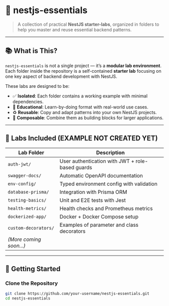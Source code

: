# 🚀 nestjs-essentials

> A collection of practical **NestJS starter-labs**, organized in folders to help you master and reuse essential backend patterns.

---

## 📚 What is This?

`nestjs-essentials` is not a single project — it’s a **modular lab environment**. Each folder inside the repository is a self-contained **starter lab** focusing on one key aspect of backend development with NestJS.

These labs are designed to be:

- ✅ **Isolated**: Each folder contains a working example with minimal dependencies.
- 🧠 **Educational**: Learn-by-doing format with real-world use cases.
- ♻️ **Reusable**: Copy and adapt patterns into your own NestJS projects.
- 🧱 **Composable**: Combine them as building blocks for larger applications.

---

## 🧪 Labs Included (EXAMPLE NOT CREATED YET)

| Lab Folder               | Description                                         |
|--------------------------|-----------------------------------------------------|
| `auth-jwt/`              | User authentication with JWT + role-based guards   |
| `swagger-docs/`          | Automatic OpenAPI documentation                    |
| `env-config/`            | Typed environment config with validation           |
| `database-prisma/`       | Integration with Prisma ORM                        |
| `testing-basics/`        | Unit and E2E tests with Jest                       |
| `health-metrics/`        | Health checks and Prometheus metrics               |
| `dockerized-app/`        | Docker + Docker Compose setup                      |
| `custom-decorators/`     | Examples of parameter and class decorators         |
| *(More coming soon...)*  |                                                    |

---

## 🚀 Getting Started

### Clone the Repository

```bash
git clone https://github.com/your-username/nestjs-essentials.git
cd nestjs-essentials

